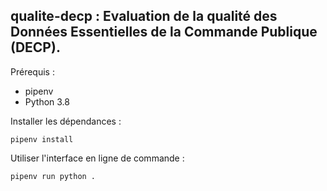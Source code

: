 ## **qualite-decp** : Evaluation de la qualité des Données Essentielles de la Commande Publique (DECP). 

Prérequis :
* pipenv
* Python 3.8

Installer les dépendances  :
```shell
pipenv install
```

Utiliser l'interface en ligne de commande  :
```shell
pipenv run python .
```